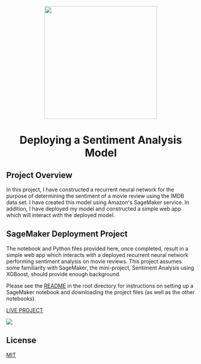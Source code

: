 <div align="center">
<img src="https://s3.amazonaws.com/video.udacity-data.com/topher/2018/October/5bd36f2f_6-6-project-building-sentiment-analysis-model/6-6-project-building-sentiment-analysis-model.jpg" height="300" width="300" />
<br />
<h1>Deploying a Sentiment Analysis Model</h1>
</div>

## Project Overview

In this project, I have constructed a recurrent neural network for the purpose of determining the sentiment of a movie review using the IMDB data set. I have created this model using Amazon's SageMaker service. In addition, I have deployed my model and constructed a simple web app which will interact with the deployed model.

## SageMaker Deployment Project

The notebook and Python files provided here, once completed, result in a simple web app which interacts with a deployed recurrent neural network performing sentiment analysis on movie reviews. This project assumes some familiarity with SageMaker, the mini-project, Sentiment Analysis using XGBoost, should provide enough background.

Please see the [README](https://github.com/udacity/sagemaker-deployment/tree/master/README.md) in the root directory for instructions on setting up a SageMaker notebook and downloading the project files (as well as the other notebooks).

[LIVE PROJECT](https://iamrajiv.github.io/Deploying-a-Sentiment-Analysis-Model/)

<a href="https://mybinder.org/v2/gh/iamrajiv/Deploying-a-Sentiment-Analysis-Model/master"><img align="center" src="https://mybinder.org/static/logo.svg" /></a>

## License

[MIT](https://choosealicense.com/licenses/mit/)
